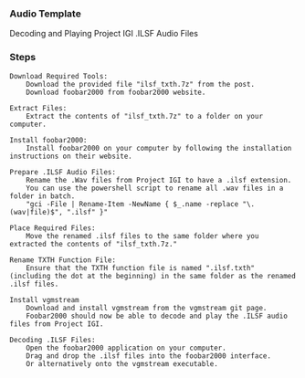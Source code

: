 ### Audio Template
Decoding and Playing Project IGI .ILSF Audio Files


### Steps
    Download Required Tools:
        Download the provided file "ilsf_txth.7z" from the post.
        Download foobar2000 from foobar2000 website.

    Extract Files:
        Extract the contents of "ilsf_txth.7z" to a folder on your computer.

    Install foobar2000:
        Install foobar2000 on your computer by following the installation instructions on their website.

    Prepare .ILSF Audio Files:
        Rename the .Wav files from Project IGI to have a .ilsf extension.
		You can use the powershell script to rename all .wav files in a folder in batch.
		"gci -File | Rename-Item -NewName { $_.name -replace "\.(wav|file)$", ".ilsf" }"

    Place Required Files:
        Move the renamed .ilsf files to the same folder where you extracted the contents of "ilsf_txth.7z."

    Rename TXTH Function File:
        Ensure that the TXTH function file is named ".ilsf.txth" (including the dot at the beginning) in the same folder as the renamed .ilsf files.
		
	Install vgmstream
		Download and install vgmstream from the vgmstream git page.
		Foobar2000 should now be able to decode and play the .ILSF audio files from Project IGI.

    Decoding .ILSF Files:
        Open the foobar2000 application on your computer.
        Drag and drop the .ilsf files into the foobar2000 interface.
		Or alternatively onto the vgmstream executable.
